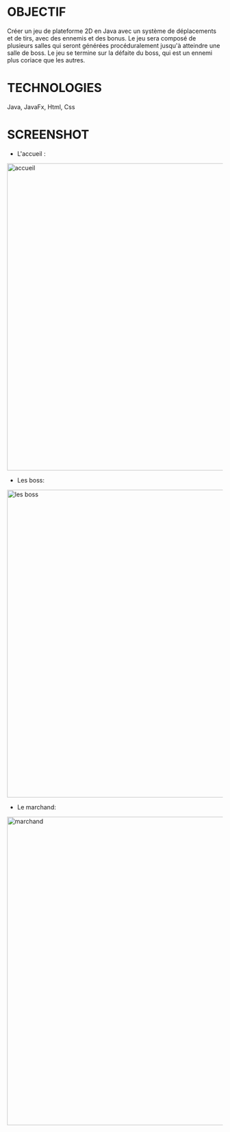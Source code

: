 # OBJECTIF

Créer un jeu de plateforme 2D en Java avec un système de déplacements et de tirs, avec des ennemis et des bonus.
Le jeu sera composé de plusieurs salles qui seront générées procéduralement jusqu'à atteindre une salle de boss.
Le jeu se termine sur la défaite du boss, qui est un ennemi plus coriace que les autres.

# TECHNOLOGIES

Java, JavaFx, Html, Css

# SCREENSHOT

- L'accueil :
<img width="716" alt="accueil" src="https://user-images.githubusercontent.com/73828008/209837715-6f63ca80-ded7-4700-b9d8-1be71f791628.png">

- Les boss:
<img width="717" alt="les boss" src="https://user-images.githubusercontent.com/73828008/209837753-955e7d03-b46c-42c3-8d34-d4939f9cdcca.png">

- Le marchand:
<img width="719" alt="marchand" src="https://user-images.githubusercontent.com/73828008/209837772-bce0a687-fc1d-408a-a5a3-aa05c2427b67.png">
